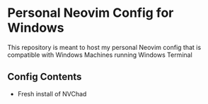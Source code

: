 # Personal Neovim Config for Windows

This repository is meant to host my personal Neovim config that is compatible with Windows Machines running Windows Terminal

## Config Contents
- Fresh install of NVChad
